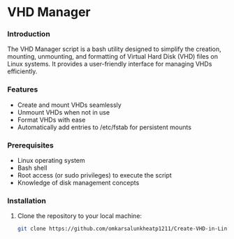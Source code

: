# VHD Manager

### Introduction
The VHD Manager script is a bash utility designed to simplify the creation, mounting, unmounting, and formatting of Virtual Hard Disk (VHD) files on Linux systems. It provides a user-friendly interface for managing VHDs efficiently.

### Features
- Create and mount VHDs seamlessly
- Unmount VHDs when not in use
- Format VHDs with ease
- Automatically add entries to /etc/fstab for persistent mounts

### Prerequisites
- Linux operating system
- Bash shell
- Root access (or sudo privileges) to execute the script
- Knowledge of disk management concepts

### Installation
1. Clone the repository to your local machine:
   ```bash
   git clone https://github.com/omkarsalunkheatp1211/Create-VHD-in-Linux.git
